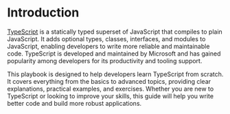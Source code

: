 # **Introduction**

[TypeScript](https://www.typescriptlang.org/) is a statically typed superset of JavaScript that compiles to plain
JavaScript. It adds optional types, classes, interfaces, and modules to JavaScript, enabling developers to write more
reliable and maintainable code. TypeScript is developed and maintained by Microsoft and has gained popularity among
developers for its productivity and tooling support.

This playbook is designed to help developers learn TypeScript from scratch. It covers everything from the basics to
advanced topics, providing clear explanations, practical examples, and exercises. Whether you are new to TypeScript or
looking to improve your skills, this guide will help you write better code and build more robust applications.
